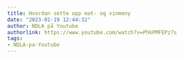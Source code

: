 ```yaml
---
title: Hvordan sette opp mat- og vinmeny
date: "2023-01-19 12:44:32"
author: NDLA på Youtube
authorlink: https://www.youtube.com/watch?v=PhkPMFEPz7s
tags:
- NDLA-pa-Youtube
---
```

